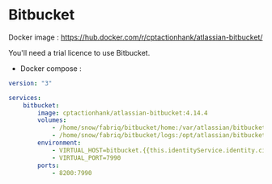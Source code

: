 Bitbucket
============

Docker image : https://hub.docker.com/r/cptactionhank/atlassian-bitbucket/ 

You'll need a trial licence to use Bitbucket.

* Docker compose :

```yml
version: "3"

services:
    bitbucket:
        image: cptactionhank/atlassian-bitbucket:4.14.4
        volumes:
            - /home/snow/fabriq/bitbucket/home:/var/atlassian/bitbucket
            - /home/snow/fabriq/bitbucket/logs:/opt/atlassian/bitbucket/logs
        environment:
            - VIRTUAL_HOST=bitbucket.{{this.identityService.identity.ciDomain}}
            - VIRTUAL_PORT=7990              
        ports:
            - 8200:7990

```

